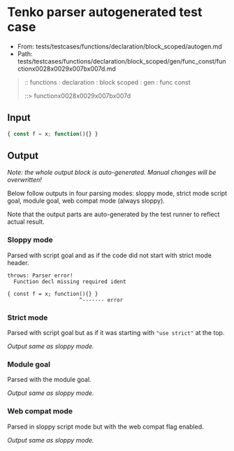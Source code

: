 # Tenko parser autogenerated test case

- From: tests/testcases/functions/declaration/block_scoped/autogen.md
- Path: tests/testcases/functions/declaration/block_scoped/gen/func_const/functionx0028x0029x007bx007d.md

> :: functions : declaration : block scoped : gen : func const
>
> ::> functionx0028x0029x007bx007d

## Input


`````js
{ const f = x; function(){} }
`````

## Output

_Note: the whole output block is auto-generated. Manual changes will be overwritten!_

Below follow outputs in four parsing modes: sloppy mode, strict mode script goal, module goal, web compat mode (always sloppy).

Note that the output parts are auto-generated by the test runner to reflect actual result.

### Sloppy mode

Parsed with script goal and as if the code did not start with strict mode header.

`````
throws: Parser error!
  Function decl missing required ident

{ const f = x; function(){} }
                       ^------- error
`````

### Strict mode

Parsed with script goal but as if it was starting with `"use strict"` at the top.

_Output same as sloppy mode._

### Module goal

Parsed with the module goal.

_Output same as sloppy mode._

### Web compat mode

Parsed in sloppy script mode but with the web compat flag enabled.

_Output same as sloppy mode._
